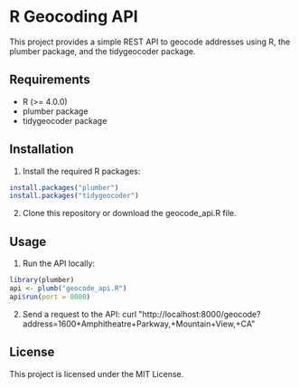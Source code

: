 # R Geocoding API

This project provides a simple REST API to geocode addresses using R, the plumber package, and the tidygeocoder package.

## Requirements

- R (>= 4.0.0)
- plumber package
- tidygeocoder package

## Installation

1. Install the required R packages:

```R
install.packages("plumber")
install.packages("tidygeocoder")
```

2. Clone this repository or download the geocode_api.R file.

## Usage

1. Run the API locally:

```R
library(plumber)
api <- plumb("geocode_api.R")
api$run(port = 8000)
```

2. Send a request to the API:
curl "http://localhost:8000/geocode?address=1600+Amphitheatre+Parkway,+Mountain+View,+CA"

## License

This project is licensed under the MIT License.
